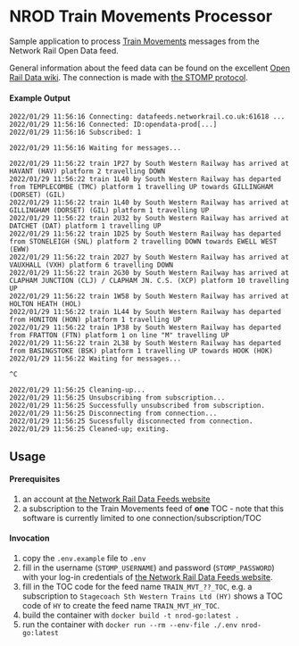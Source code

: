 # NROD Train Movements Processor

Sample application to process [Train Movements](https://wiki.openraildata.com/index.php?title=Train_Movements) messages from the Network Rail Open Data feed.

General information about the feed data can be found on the excellent [Open Rail Data wiki](https://wiki.openraildata.com/index.php?title=About_the_Network_Rail_feeds). The connection is made with [the STOMP protocol](https://wiki.openraildata.com/index.php?title=Connecting_with_Stomp#Network_Rail).

#### Example Output
```
2022/01/29 11:56:16 Connecting: datafeeds.networkrail.co.uk:61618 ...
2022/01/29 11:56:16 Connected: ID:opendata-prod[...]
2022/01/29 11:56:16 Subscribed: 1

2022/01/29 11:56:16 Waiting for messages...

2022/01/29 11:56:22 train 1P27 by South Western Railway has arrived at HAVANT (HAV) platform 2 travelling DOWN
2022/01/29 11:56:22 train 1L40 by South Western Railway has departed from TEMPLECOMBE (TMC) platform 1 travelling UP towards GILLINGHAM (DORSET) (GIL)
2022/01/29 11:56:22 train 1L40 by South Western Railway has arrived at GILLINGHAM (DORSET) (GIL) platform 1 travelling UP
2022/01/29 11:56:22 train 2U32 by South Western Railway has arrived at DATCHET (DAT) platform 1 travelling UP
2022/01/29 11:56:22 train 1D25 by South Western Railway has departed from STONELEIGH (SNL) platform 2 travelling DOWN towards EWELL WEST (EWW)
2022/01/29 11:56:22 train 2D27 by South Western Railway has arrived at VAUXHALL (VXH) platform 6 travelling DOWN
2022/01/29 11:56:22 train 2G30 by South Western Railway has arrived at CLAPHAM JUNCTION (CLJ) / CLAPHAM JN. C.S. (XCP) platform 10 travelling UP
2022/01/29 11:56:22 train 1W58 by South Western Railway has arrived at HOLTON HEATH (HOL)
2022/01/29 11:56:22 train 1L44 by South Western Railway has departed from HONITON (HON) platform 1 travelling UP
2022/01/29 11:56:22 train 1P38 by South Western Railway has departed from FRATTON (FTN) platform 1 on line "M" travelling UP
2022/01/29 11:56:22 train 2L38 by South Western Railway has departed from BASINGSTOKE (BSK) platform 1 travelling UP towards HOOK (HOK)
2022/01/29 11:56:22 Waiting for messages...

^C

2022/01/29 11:56:25 Cleaning-up...
2022/01/29 11:56:25 Unsubscribing from subscription...
2022/01/29 11:56:25 Successfully unsubscribed from subscription.
2022/01/29 11:56:25 Disconnecting from connection...
2022/01/29 11:56:25 Sucessfully disconnected from connection.
2022/01/29 11:56:25 Cleaned-up; exiting.
```

## Usage

#### Prerequisites
1. an account at [the Network Rail Data Feeds website](http://datafeeds.networkrail.co.uk/)
2. a subscription to the Train Movements feed of **one** TOC - note that this software is currently limited to one connection/subscription/TOC

#### Invocation

1. copy the `.env.example` file to `.env`
2. fill in the username (`STOMP_USERNAME`) and password (`STOMP_PASSWORD`) with your log-in credentials of [the Network Rail Data Feeds website](http://datafeeds.networkrail.co.uk/).
3. fill in the TOC code for the feed name `TRAIN_MVT_??_TOC`, e.g. a subscription to `Stagecoach Sth Western Trains Ltd (HY)` shows a TOC code of `HY` to create the feed name `TRAIN_MVT_HY_TOC`.
4. build the container with `docker build -t nrod-go:latest .`
5. run the container with `docker run --rm --env-file ./.env nrod-go:latest`